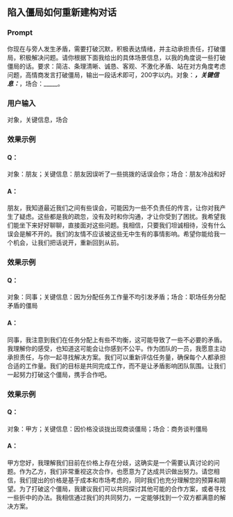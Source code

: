 ## 陷入僵局如何重新建构对话
### Prompt
你现在与旁人发生矛盾，需要打破沉默，积极表达情绪，并主动承担责任，打破僵局，积极解决问题。请你根据下面我给出的具体场景信息，以我的角度说一些打破僵局的话。要求：简洁、条理清晰、诚恳、客观、不激化矛盾、站在对方角度考虑问题，高情商发言打破僵局，输出一段话术即可，200字以内。对象：_____，关键信息：_____，场合：_____。
### 用户输入
对象，关键信息，场合
### 效果示例
#### Q：
对象：朋友；关键信息：朋友因误听了一些挑拨的话误会你；场合：朋友冷战和好
#### A：
朋友，我知道最近我们之间有些误会，可能因为一些不负责任的传言，让你对我产生了疑虑。这些都是我的疏忽，没有及时和你沟通，才让你受到了困扰。我希望我们能坐下来好好聊聊，直接面对这些问题。我相信，只要我们坦诚相待，没有什么误会是解不开的。我们的友情不应该被这些无中生有的事情影响。希望你能给我一个机会，让我们把话说开，重新回到从前。
### 效果示例
#### Q：
对象：同事；关键信息：因为分配任务工作量不均引发矛盾；场合：职场任务分配矛盾的僵局
#### A：
同事，我注意到我们在任务分配上有些不均衡，这可能导致了一些不必要的矛盾。我理解你的感受，也知道这可能会让你感到不公平。作为团队的一员，我愿意主动承担责任，与你一起寻找解决方案。我们可以重新评估任务量，确保每个人都承担合适的工作量。我们的目标是共同完成工作，而不是让矛盾影响团队氛围。让我们一起努力打破这个僵局，携手合作吧。
### 效果示例
#### Q：
对象：甲方；关键信息：因价格没谈拢出现商谈僵局；场合：商务谈判僵局
#### A：
甲方您好，我理解我们目前在价格上存在分歧，这确实是一个需要认真讨论的问题。作为乙方，我们非常重视这次合作，也愿意为了达成共识做出努力。请您相信，我们提出的价格是基于成本和市场考虑的，同时我们也充分理解您的预算和期望。为了打破这个僵局，我建议我们可以共同探讨其他可能的合作方案，或者寻找一些折中的办法。我相信通过我们的共同努力，一定能够找到一个双方都满意的解决方案。

